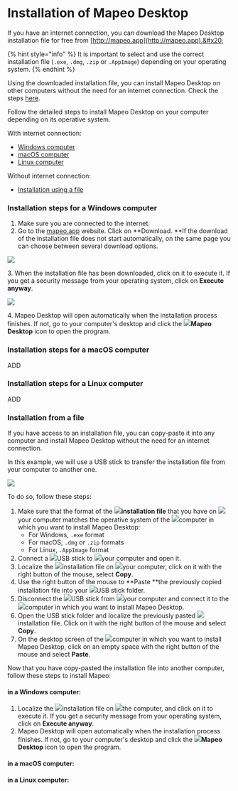 # Installation of Mapeo Desktop

If you have an internet connection, you can download the Mapeo Desktop installation file for free from [http://mapeo.app](http://mapeo.app).&#x20;

{% hint style="info" %}
It is important to select and use the correct installation file (`.exe`, `.dmg`, `.zip` or `.AppImage`) depending on your operating system.
{% endhint %}

Using the downloaded installation file, you can install Mapeo Desktop on other computers without the need for an internet connection. Check the steps [here](installing-mapeo-desktop.md#undefined).

Follow the detailed steps to install Mapeo Desktop on your computer depending on its operative system.

With internet connection:

* [Windows computer](installing-mapeo-desktop.md#installation-steps-for-a-windows-computer)
* [macOS computer](installing-mapeo-desktop.md#installation-steps-for-a-macos-computer)
* [Linux computer](installing-mapeo-desktop.md#installation-steps-for-a-linux-computer)

Without internet connection:

* [Installation using a file](installing-mapeo-desktop.md#undefined)

### Installation steps for a Windows computer

1. Make sure you are connected to the internet.
2. Go to the [mapeo.app](https://www.digital-democracy.org/mapeo/) website. Click on **Download. **If the download of the installation file does not start automatically, on the same page you can choose between several download options.

![](https://lh3.googleusercontent.com/E\_z0p4l7yCsYHL4JCBHYKPTwexwyuZmUeCocPedWk4kAiP-fA5dHCBpNmQA6oMBuUd34X3-w8MbF\_Za6rUehwNBb3z-Stkr6FnXExz2YPkSW61MNpeME7Nt6xZdlPA)

3\.  When the installation file has been downloaded, click on it to execute it. If you get a security message from your operating system, click on **Execute anyway**.

![](https://lh3.googleusercontent.com/Tsq5jLMWd1wSHKbDzVT\_WFc-bUSBtbn3gj-6ta8YqJzQzXqoHDQ5Jw6ehXNz\_1ZopSYMZMN0O5ZZ6L4gM5Vuva08ZwHe1mzo0zPZCyK5r10qXb26CtMb1Twbf-l2CA)

4\.  Mapeo Desktop will open automatically when the installation process finishes. If not, go to your computer's desktop and click the ![](<../../../.gitbook/assets/image (3).png>)**Mapeo Desktop** icon to open the program.

### Installation steps for a macOS computer

ADD

### Installation steps for a Linux computer

ADD

### Installation from a file

If you have access to an installation file, you can copy-paste it into any computer and install Mapeo Desktop without the need for an internet connection.&#x20;

In this example, we will use a USB stick to transfer the installation file from your computer to another one.&#x20;

![](<../../../.gitbook/assets/image (8).png>)

To do so, follow these steps:

1. Make sure that the format of the ![](../../../.gitbook/assets/image.png)**installation file** that you have on ![](<../../../.gitbook/assets/image (6).png>)your computer matches the operative system of the ![](<../../../.gitbook/assets/image (1).png>)computer in which you want to install Mapeo Desktop:
   * For Windows, `.exe` format&#x20;
   * For macOS, `.dmg` or `.zip` formats
   * For Linux, `.AppImage` format
2. Connect a ![](<../../../.gitbook/assets/image (11).png>)USB stick to ![](<../../../.gitbook/assets/image (6).png>)your computer and open it.&#x20;
3. Localize the ![](../../../.gitbook/assets/image.png)installation file on ![](<../../../.gitbook/assets/image (6).png>)your computer, click on it with the right button of the mouse, select **Copy**.
4. Use the right button of the mouse to **Paste **the previously copied installation file into your ![](<../../../.gitbook/assets/image (11).png>)USB stick folder.
5. Disconnect the ![](<../../../.gitbook/assets/image (11).png>)USB stick from ![](<../../../.gitbook/assets/image (6).png>)your computer and connect it to the ![](<../../../.gitbook/assets/image (1).png>)computer in which you want to install Mapeo Desktop.&#x20;
6. Open the USB stick folder and localize the previously pasted ![](../../../.gitbook/assets/image.png)installation file. Click on it with the right button of the mouse and select **Copy**.
7. On the desktop screen of the ![](<../../../.gitbook/assets/image (1).png>)computer in which you want to install Mapeo Desktop, click on an empty space with the right button of the mouse and select **Paste**.

Now that you have copy-pasted the installation file into another computer, follow these steps to install Mapeo:

#### in a Windows computer:

1. Localize the ![](../../../.gitbook/assets/image.png)installation file on ![](<../../../.gitbook/assets/image (1).png>)the computer, and click on it to execute it. If you get a security message from your operating system, click on **Execute anyway**.
2. Mapeo Desktop will open automatically when the installation process finishes. If not, go to your computer's desktop and click the ![](<../../../.gitbook/assets/image (3).png>)**Mapeo Desktop** icon to open the program.

#### in a macOS computer:

#### in a Linux computer:
